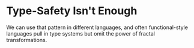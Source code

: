 # Type-Safety Isn't Enough

We can use that pattern in different languages, and often functional-style languages pull in type systems but omit the power of fractal transformations.
